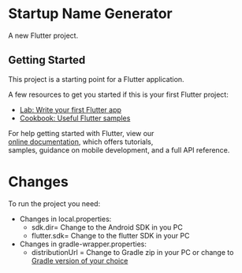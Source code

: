 
# Startup Name Generator  
  
A new Flutter project.  
  
## Getting Started  
  
This project is a starting point for a Flutter application.  
  
A few resources to get you started if this is your first Flutter project:  
  
- [Lab: Write your first Flutter app](https://flutter.dev/docs/get-started/codelab)  
- [Cookbook: Useful Flutter samples](https://flutter.dev/docs/cookbook)  
  
For help getting started with Flutter, view our  
[online documentation](https://flutter.dev/docs), which offers tutorials,  
samples, guidance on mobile development, and a full API reference.  
  
# Changes  
  
To run the project you need:   
  
- Changes in local.properties: 
	-  sdk.dir= Change to the Android SDK in you PC
	- flutter.sdk= Change to the flutter SDK in your PC
- Changes in gradle-wrapper.properties:
	- distributionUrl = Change to Gradle zip in your PC or change to [Gradle version of your choice](https\://services.gradle.org/distributions/)
